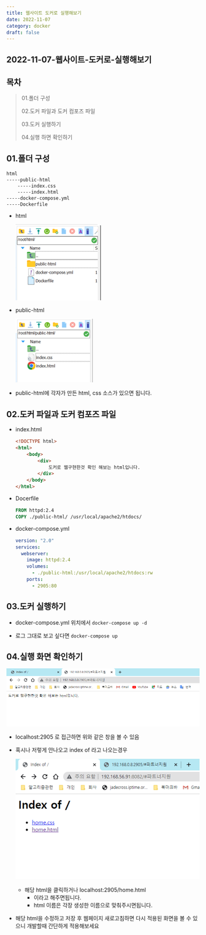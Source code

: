 ```yaml
---
title: 웹사이트 도커로 실행해보기
date: 2022-11-07
category: docker
draft: false
---
```


## 2022-11-07-웹사이트-도커로-실행해보기

## 목차

> 01.폴더 구성
>
> 02.도커 파일과 도커 컴포즈 파일
>
> 03.도커 실행하기
>
> 04.실행 하면 확인하기

## 01.폴더 구성

```
html
-----public-html
	-----index.css
	-----index.html
-----docker-compose.yml
-----Dockerfile
```

- html

  ![image-20221107225205993](../../assets/img/post/2022-11-07-웹사이트-도커로-실행해보기/image-20221107225205993.png)

- public-html

  ![image-20221107232124418](../../assets/img/post/2022-11-07-웹사이트-도커로-실행해보기/image-20221107232124418.png)

- public-html에 각자가 만든 html, css 소스가 있으면 됩니다.

## 02.도커 파일과 도커 컴포즈 파일

- index.html

  ```html
  <!DOCTYPE html>
  <html>
      <body>
          <div>
              도커로 웹구현한것 확인 해보는 html입니다.
          </div>
      </body>
  </html>
  ```

- Docerfile

  ```dockerfile
  FROM httpd:2.4
  COPY ./public-html/ /usr/local/apache2/htdocs/
  ```

- docker-compose.yml

  ```yml
  version: "2.0"
  services:
    webserver:
      image: httpd:2.4
      volumes: 
        - ./public-html:/usr/local/apache2/htdocs:rw
      ports:
        - 2905:80
  ```

## 03.도커 실행하기

- docker-compose.yml 위치에서 `docker-compose up -d`

- 로그 그대로 보고 싶다면 `docker-compose up`

## 04.실행 화면 확인하기

![image-20221107231857580](../../assets/img/post/2022-11-07-웹사이트-도커로-실행해보기/image-20221107231857580.png)

- localhost:2905 로 접근하면 위와 같은 창을 볼 수 있음

- 혹시나 저렇게 안나오고 index of 라고 나오는경우

  ![image-20221107231942295](../../assets/img/post/2022-11-07-웹사이트-도커로-실행해보기/image-20221107231942295.png)

  - 해당 html을 클릭하거나 localhost:2905/home.html 
    - 이라고 해주면됩니다. 
    - html 이름은 각장 생성한 이름으로 맞춰주시면됩니다. 

- 해당 html을 수정하고 저장 후 웹페이지 새로고침하면 다시 적용된 화면을 볼 수 있으니 개발할때 간단하게 적용해보세요